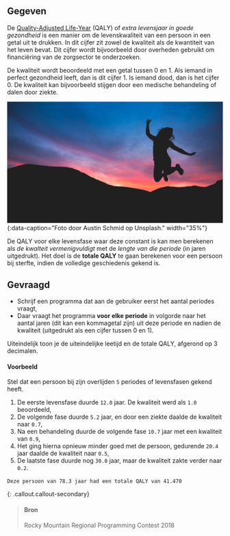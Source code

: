 ## Gegeven

De <a href="https://nl.wikipedia.org/wiki/Quality-adjusted_life_year" target="_blank">Quality-Adjusted Life-Year</a> (QALY) of *extra levensjaar in goede gezondheid* is een manier om de levenskwaliteit van een persoon in een getal uit te drukken. In dit cijfer zit zowel de kwaliteit als de kwantiteit van het leven bevat. Dit cijfer wordt bijvoorbeeld door overheden gebruikt om financiëring van de zorgsector te onderzoeken.

De kwaliteit wordt beoordeeld met een getal tussen 0 en 1. Als iemand in perfect gezondheid leeft, dan is dit cijfer 1. Is iemand dood, dan is het cijfer 0. De kwaliteit kan bijvoorbeeld stijgen door een medische behandeling of dalen door ziekte.

![Een kwaliteitsvolle zonsondergang.](media/austin-schmid.jpg "Een kwaliteitsvolle zonsondergang."){:data-caption="Foto door Austin Schmid op Unsplash." width="35%"}

De QALY voor elke levensfase waar deze constant is kan men berekenen als *de kwalteit vermenigvuldigt* met de *lengte van die periode* (in jaren uitgedrukt). Het doel is de **totale QALY** te gaan berekenen voor een persoon bij sterfte, indien de volledige geschiedenis gekend is.

## Gevraagd

- Schrijf een programma dat aan de gebruiker eerst het aantal periodes vraagt,
- Daar vraagt het programma **voor elke periode** in volgorde naar het aantal jaren (dit kan een kommagetal zijn) uit deze periode en nadien de kwaliteit (uitgedrukt als een cijfer tussen 0 en 1).

Uiteindelijk toon je de uiteindelijke leetijd en de totale QALY, afgerond op 3 decimalen.

#### Voorbeeld

Stel dat een persoon bij zijn overlijden `5` periodes of levensfasen gekend heeft.

1. De eerste levensfase duurde `12.0` jaar. De kwaliteit werd als `1.0` beoordeeld,
2. De volgende fase duurde `5.2` jaar, en door een ziekte daalde de kwaliteit naar `0.7`,
3. Na een behandeling duurde de volgende fase `10.7` jaar met een kwaliteit van `0.9`,
4. Het ging hierna opnieuw minder goed met de persoon, gedurende `20.4` jaar daalde de kwaliteit naar `0.5`,
5. De laatste fase duurde nog `30.0` jaar, maar de kwaliteit zakte verder naar `0.2`.

```
Deze persoon van 78.3 jaar had een totale QALY van 41.470
```

{: .callout.callout-secondary}
>#### Bron
> Rocky Mountain Regional Programming Contest 2018